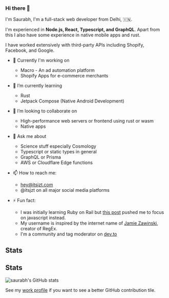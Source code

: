 ### Hi there 👋

I'm Saurabh, I'm a full-stack web developer from Delhi, 🇮🇳. 

I'm experienced in **Node.js, React, Typescript, and GraphQL**. Apart from this I also have some experience in native mobile apps and rust.

I have worked extensively with third-party APIs including Shopify, Facebook, and Google.


- 🔭 Currently I'm working on 
  - Macro - An ad automation platform
  - Shopify Apps for e-commerce merchants 

- 🌱 I’m currently learning
  - Rust
  - Jetpack Compose (Native Android Development)

- 👯 I’m looking to collaborate on
  - High-performance web servers or frontend using rust or wasm
  - Native apps

- 💬 Ask me about 
  - Science stuff especially Cosmology 
  - Typescript or static types in general 
  - GraphQL or Prisma 
  - AWS or Cloudflare Edge functions

- 📫 How to reach me:
  - hey@itsjzt.com
  - @itsjzt on all major social media platforms

- ⚡ Fun fact:
  - I was initially learning Ruby on Rail but [this post](https://www.freecodecamp.org/news/a-cautionary-tale-of-learning-to-code-my-own-eddb24d9d5a7/) pushed me to focus on javascript instead.
  - My username is inspired by the internet name of [Jamie Zawinski](https://en.m.wikipedia.org/wiki/Jamie_Zawinski), creator of RegEx.
  - I'm a community and tag moderator on [dev.to](https://dev.to)

## Stats 
## Stats 
![saurabh's GitHub stats](https://github-readme-stats.vercel.app/api?username=itsjzt)

See my [work profile](https://github.com/saurabh-codeword) if you want to see a better GitHub contribution tile.
